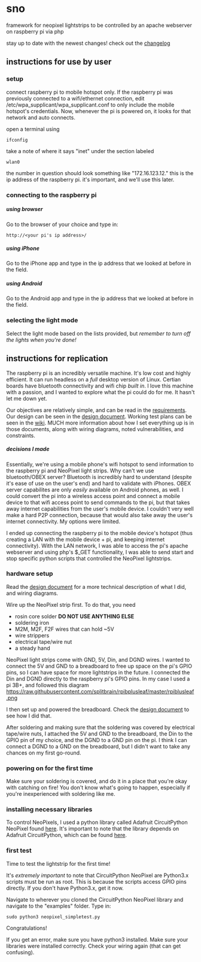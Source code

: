 # sno
framework for neopixel lightstrips to be controlled by an apache webserver on raspberry pi via php

stay up to date with the newest changes! check out the [changelog](CHANGELOG.md)

## instructions for use by user
### setup
connect raspberry pi to mobile hotspot only. If the raspberry pi was previously connected to a wifi/ethernet connection, edit /etc/wpa_supplicant/wpa_supplicant.conf to only include the mobile hotspot's credentials. Now, whenever the pi is powered on, it looks for that network and auto connects.

open a terminal using

```
ifconfig
```

take a note of where it says "inet" under the section labeled

```
wlan0
```

the number in question should look something like "172.16.123.12." this is the ip address of the raspberry pi. it's important, and we'll use this later.


### connecting to the raspberry pi

##### using browser

Go to the browser of your choice and type in:

```
http://<your pi's ip address>/
```

##### using iPhone

Go to the iPhone app and type in the ip address that we looked at before in the field.

##### using Android

Go to the Android app and type in the ip address that we looked at before in the field.

### selecting the light mode

Select the light mode based on the lists provided, but *remember to turn off the lights when you're done!*

## instructions for replication

The raspberry pi is an incredibly versatile machine. It's low cost and highly efficient. It can run headless on a *full* desktop version of Linux. Certian boards have bluetooth connectivity and wifi chip *built in*. I love this machine with a passion, and I wanted to explore what the pi could do for me. It hasn't let me down yet.

Our objectives are relatively simple, and can be read in the [requirements](https://github.com/moshulu/sno/wiki/Requirements). Our design can be seen in the [design document](https://github.com/moshulu/sno/wiki/Design-Document). Working test plans can be seen in the [wiki](https://github.com/moshulu/sno/wiki/Test-Plan). MUCH more information about how I set everything up is in those documents, along with wiring diagrams, noted vulnerabilities, and constraints.

##### decisions I made

Essentially, we're using a mobile phone's wifi hotspot to send information to the raspberry pi and NeoPixel light strips. Why can't we use bluetooth/OBEX server? Bluetooth is incredibly hard to understand (despite it's ease of use on the user's end) and hard to validate with iPhones. OBEX server capabilites are only *easily* available on Android phones, as well. I could convert the pi into a wireless access point and connect a mobile device to that wifi access point to send commands to the pi, but that takes away internet capabilities from the user's mobile device. I couldn't very well make a hard P2P connection, because that would also take away the user's internet connectivity. My options were limited.

I ended up connecting the raspberry pi to the mobile device's hotspot (thus creating a LAN with the mobile device + pi, and keeping internet connectivity). With the LAN network, I was able to access the pi's apache webserver and using php's $\_GET functionality, I was able to send start and stop specific python scripts that controlled the NeoPixel lightstrips.

### hardware setup

Read the [design document](https://github.com/moshulu/sno/wiki/Design-Document) for a more technical description of what I did, and wiring diagrams.

Wire up the NeoPixel strip first. To do that, you need
- rosin core solder **DO NOT USE ANYTHING ELSE**
- soldering iron
- M2M, M2F, F2F wires that can hold ~5V
- wire strippers
- electrical tape/wire nut
- a steady hand

NeoPixel light strips come with GND, 5V, Din, and DGND wires. I wanted to connect the 5V and GND to a breadboard to free up space on the pi's GPIO pins, so I can have space for more lightstrips in the future. I connected the Din and DGND directly to the raspberry pi's GPIO pins. In my case I used a pi 3B+, and followed this diagram https://raw.githubusercontent.com/splitbrain/rpibplusleaf/master/rpiblusleaf.png

I then set up and powered the breadboard. Check the [design document](https://github.com/moshulu/sno/wiki/Design-Document) to see how I did that.

After soldering and making sure that the soldering was covered by electrical tape/wire nuts, I attached the 5V and GND to the breadboard, the Din to the GPIO pin of my choice, and the DGND to a GND pin on the pi. I think I can connect a DGND to a GND on the breadboard, but I didn't want to take any chances on my first go-round.

### powering on for the first time

Make sure your soldering is covered, and do it in a place that you're okay with catching on fire! You don't know what's going to happen, especially if you're inexperienced with soldering like me.

### installing necessary libraries

To control NeoPixels, I used a python library called Adafruit CircuitPython NeoPixel found [here](https://github.com/adafruit/Adafruit_CircuitPython_NeoPixel). It's important to note that the library depends on Adafruit CircuitPython, which can be found [here](https://github.com/adafruit/circuitpython).

### first test

Time to test the lightstrip for the first time!

It's *extremely important* to note that CircuitPython NeoPixel are Python3.x scripts must be run as root. This is because the scripts access GPIO pins directly. If you don't have Python3.x, get it now.

Navigate to wherever you cloned the CircuitPython NeoPixel library and navigate to the "examples" folder. Type in:

```
sudo python3 neopixel_simpletest.py
```

Congratulations!

If you get an error, make sure you have python3 installed. Make sure your libraries were installed correctly. Check your wiring again (that can get confusing).


